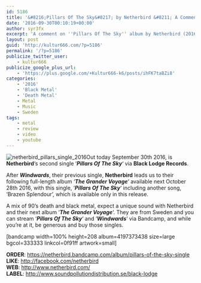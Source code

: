 ```yaml
---
id: 5186
title: '&#8216;Pillars Of The Sky&#8217; by Netherbird &#8211; A Comment'
date: '2016-09-30T00:10:19+00:00'
author: syr3fx
excerpt: 'A comment on ''Pillars Of The Sky'' album by Netherbird (2016).'
layout: post
guid: 'http://kultur666.com/?p=5186'
permalink: '/?p=5186'
publicize_twitter_user:
    - kultur666
publicize_google_plus_url:
    - 'https://plus.google.com/+Kultur666-k6/posts/ihFK7taBZi8'
categories:
    - '2016'
    - 'Black Metal'
    - 'Death Metal'
    - Metal
    - Music
    - Sweden
tags:
    - metal
    - review
    - video
    - youtube
---
```


![netherbird_pillars_single_2016](http://localhost:8080/wp-content/uploads/2016/09/netherbird_pillars_single_2016.jpg)Out today September 30th 2016, is **Netherbird**‘s second single ‘***Pillars Of The Sky***‘ via **Black Lodge Records**.

After ***Windwards***, their previous single, **Netherbird** leads us to their following full-length album ‘***The Grander Voyage***‘ available next October 28th 2016, with this single, ‘***Pillars Of The Sky***‘ including another song, ‘Brazen Splendour’, which is available only in this release.

A mix of 90’s death and black metal, expect a unique sound with Netherbird and their next album ‘***The Grander Voyage***‘. They are from Sweden and you can stream ‘***Pillars Of The Sky***‘ and ‘***Windwards***‘ via Bandcamp, and while you’re at it, be generous and buy those singles.

\[bandcamp width=100% height=208 album=4197373438 size=large bgcol=333333 linkcol=0f91ff artwork=small\]

**ORDER**: <https://netherbird.bandcamp.com/album/pillars-of-the-sky-single>  
**LIKE**: <http://facebook.com/netherbird>  
**WEB**: <http://www.netherbird.com/>  
**LABEL**: <http://www.soundpollutiondistribution.se/black-lodge>